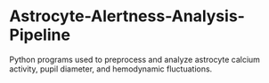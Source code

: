 # Astrocyte-Alertness-Analysis-Pipeline
Python programs used to preprocess and analyze astrocyte calcium activity, pupil diameter, and hemodynamic fluctuations.
